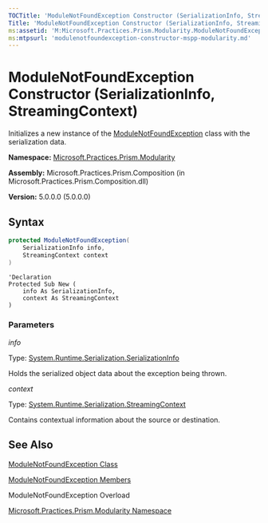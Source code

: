 ```yaml
---
TOCTitle: 'ModuleNotFoundException Constructor (SerializationInfo, StreamingContext)'
Title: 'ModuleNotFoundException Constructor (SerializationInfo, StreamingContext) (Microsoft.Practices.Prism.Modularity)'
ms:assetid: 'M:Microsoft.Practices.Prism.Modularity.ModuleNotFoundException.\#ctor(System.Runtime.Serialization.SerializationInfo,System.Runtime.Serialization.StreamingContext)'
ms:mtpsurl: 'modulenotfoundexception-constructor-mspp-modularity.md'
---
```


# ModuleNotFoundException Constructor (SerializationInfo, StreamingContext)

Initializes a new instance of the [ModuleNotFoundException](/patterns-practices/reference/modulenotfoundexception-class-mspp-modularity) class with the serialization data.

**Namespace:** [Microsoft.Practices.Prism.Modularity](/patterns-practices/reference/mspp-modularity-namespace)

**Assembly:** Microsoft.Practices.Prism.Composition (in Microsoft.Practices.Prism.Composition.dll)

**Version:** 5.0.0.0 (5.0.0.0)

## Syntax

```C#
protected ModuleNotFoundException(
	SerializationInfo info,
	StreamingContext context
)
```

```VB
'Declaration
Protected Sub New ( 
	info As SerializationInfo,
	context As StreamingContext
)
```
### Parameters

*info* 
 
   Type: [System.Runtime.Serialization.SerializationInfo](http://msdn.microsoft.com/en-us/library/a9b6042e)
	
   Holds the serialized object data about the exception being thrown.

*context*

   Type: [System.Runtime.Serialization.StreamingContext](http://msdn.microsoft.com/en-us/library/t16abws5)
	
   Contains contextual information about the source or destination.

## See Also
[ModuleNotFoundException Class](/patterns-practices/reference/modulenotfoundexception-class-mspp-modularity)

[ModuleNotFoundException Members](/patterns-practices/reference/modulenotfoundexception-members-mspp-modularity)

ModuleNotFoundException Overload

[Microsoft.Practices.Prism.Modularity Namespace](/patterns-practices/reference/mspp-modularity-namespace)
